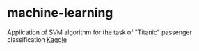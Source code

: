 # machine-learning

Application of SVM algorithm for the task of  "Titanic" passenger classification
[Kaggle](https://www.kaggle.com/c/titanic#description)